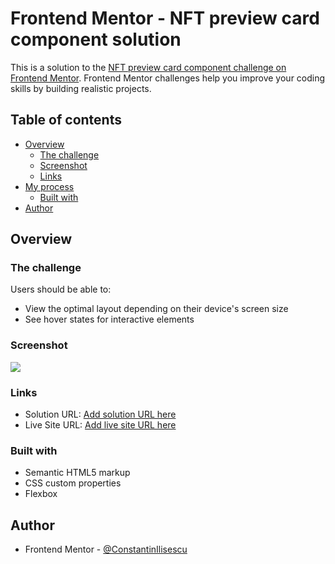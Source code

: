 # Frontend Mentor - NFT preview card component solution

This is a solution to the [NFT preview card component challenge on Frontend Mentor](https://www.frontendmentor.io/challenges/nft-preview-card-component-SbdUL_w0U). Frontend Mentor challenges help you improve your coding skills by building realistic projects.

## Table of contents

- [Overview](#overview)
  - [The challenge](#the-challenge)
  - [Screenshot](#screenshot)
  - [Links](#links)
- [My process](#my-process)
  - [Built with](#built-with)
- [Author](#author)

## Overview

### The challenge

Users should be able to:

- View the optimal layout depending on their device's screen size
- See hover states for interactive elements

### Screenshot

![](./screenshot.jpg)

### Links

- Solution URL: [Add solution URL here](https://github.com/ConstantinIlisescu/nft-preview-card-component-LEVEL-newbie1)
- Live Site URL: [Add live site URL here](https://constantinilisescu.github.io/nft-preview-card-component-LEVEL-newbie1/)

### Built with

- Semantic HTML5 markup
- CSS custom properties
- Flexbox

## Author

- Frontend Mentor - [@ConstantinIlisescu](https://www.frontendmentor.io/profile/ConstantinIlisescu)
